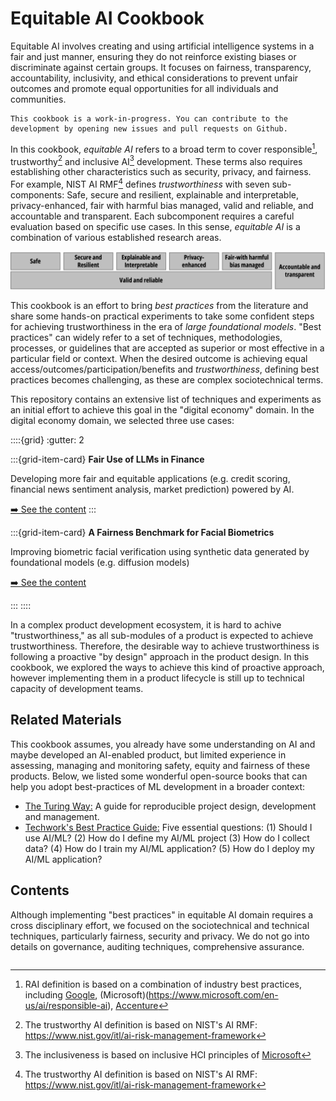 # Equitable AI Cookbook

Equitable AI involves creating and using artificial intelligence systems in a fair and just manner, ensuring they do not reinforce existing biases or discriminate against certain groups. It focuses on fairness, transparency, accountability, inclusivity, and ethical considerations to prevent unfair outcomes and promote equal opportunities for all individuals and communities.

```{note}
This cookbook is a work-in-progress. You can contribute to the development by opening new issues and pull requests on Github.
```

In this cookbook, *equitable AI* refers to a broad term to cover responsible[^rai], trustworthy[^airmf] and inclusive AI[^iai] development. These terms also requires establishing other characteristics such as security, privacy, and fairness. For example, NIST AI RMF[^airmf] defines *trustworthiness* with seven sub-components: Safe, secure and resilient, explainable and interpretable, privacy-enhanced, fair with harmful bias managed, valid and reliable, and accountable and transparent. Each subcomponent requires a careful evaluation based on specific use cases. In this sense, *equitable AI* is a combination of various established research areas.

![NIST Trustworthy AI Characteristics](./media/nist-trustworthy.png)

This cookbook is an effort to bring *best practices* from the literature and share some hands-on practical experiments to take some confident steps for achieving trustworthiness in the era of *large foundational models*. "Best practices" can widely refer to a set of techniques, methodologies, processes, or guidelines that are accepted as superior or most effective in a particular field or context. When the desired outcome is achieving equal access/outcomes/participation/benefits and *trustworthiness*, defining best practices becomes challenging, as these are complex sociotechnical terms.

This repository contains an extensive list of techniques and experiments as an initial effort to achieve this goal in the "digital economy" domain. In the digital economy domain, we selected three use cases:

::::{grid}
:gutter: 2

:::{grid-item-card}
**Fair Use of LLMs in Finance**

Developing more fair and equitable applications (e.g. credit scoring, financial news sentiment analysis, market prediction) powered by AI.

[➡️ See the content](./usecases/finance/introduction.md)
:::

:::{grid-item-card}
**A Fairness Benchmark for Facial Biometrics**

Improving biometric facial verification using synthetic data generated by foundational models (e.g. diffusion models)

[➡️ See the content](./usecases/biometrics/introduction.md)

:::
::::

In a complex product development ecosystem, it is hard to achive "trustworthiness," as all sub-modules of a product is expected to achieve trustworthiness. Therefore, the desirable way to achieve trustworthiness is following a proactive "by design" approach in the product design. In this cookbook, we explored the ways to achieve this kind of proactive approach, however implementing them in a product lifecycle is still up to technical capacity of development teams.

## Related Materials

This cookbook assumes, you already have some understanding on AI and maybe developed an AI-enabled product, but limited experience in assessing, managing and monitoring safety, equity and fairness of these products. Below, we listed some wonderful open-source books that can help you adopt best-practices of ML development in a broader context:

- [The Turing Way:](https://book.the-turing-way.org/index.html) A guide for reproducible project design, development and management.
- [Techwork's Best Practice Guide:](https://techworkshub.github.io/best-practice-guide/index.html) Five essential questions: (1) Should I use AI/ML? (2) How do I define my AI/ML project (3) How do I collect data? (4) How do I train my AI/ML application? (5) How do I deploy my AI/ML application?

## Contents

Although implementing "best practices" in equitable AI domain requires a cross disciplinary effort, we focused on the sociotechnical and technical techniques, particularly fairness, security and privacy. We do not go into details on governance, auditing techniques, comprehensive assurance.

```{tableofcontents}
```

[^airmf]: The trustworthy AI definition is based on NIST's AI RMF: https://www.nist.gov/itl/ai-risk-management-framework
[^rai]: RAI definition is based on a combination of industry best practices, including [Google](https://research.google/teams/responsible-ai/), (Microsoft)(https://www.microsoft.com/en-us/ai/responsible-ai), [Accenture](https://www.accenture.com/gb-en/case-studies/data-ai/blueprint-responsible-ai)
[^iai]: The inclusiveness is based on inclusive HCI principles of [Microsoft](https://inclusive.microsoft.design/)